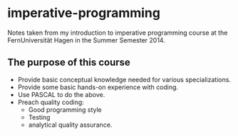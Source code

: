 imperative-programming
======================

Notes taken from my introduction to imperative programming course at the FernUniversität Hagen in the Summer Semester 2014.

## The purpose of this course

* Provide basic conceptual knowledge needed for various specializations.
* Provide some basic hands-on experience with coding.
* Use PASCAL to do the above. 
* Preach quality coding:
	* Good programming style
	* Testing
	* analytical quality assurance.